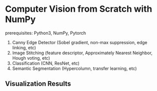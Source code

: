 # Computer Vision from Scratch with NumPy

prerequisites: Python3, NumPy, Pytorch

1. Canny Edge Detector (Sobel gradient, non-max suppression, edge linking, etc)
2. Image Stitching (feature descriptor, Approximately Nearest Neighbor, Hough voting, etc)
3. Classification (CNN, ResNet, etc)
4. Semantic Segmentation (Hypercolumn, transfer learning, etc)

## Visualization Results

